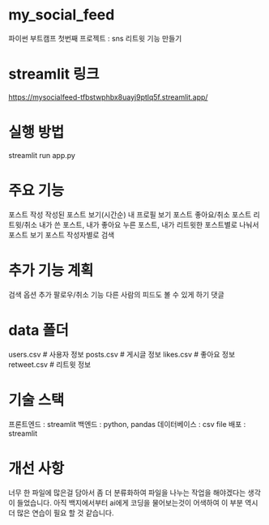 # my_social_feed
파이썬 부트캠프 첫번째 프로젝트 : sns 리트윗 기능 만들기

# streamlit 링크
https://mysocialfeed-tfbstwphbx8uayj9ptlq5f.streamlit.app/

# 실행 방법
streamlit run app.py

# 주요 기능
포스트 작성
작성된 포스트 보기(시간순)
내 프로필 보기
포스트 좋아요/취소
포스트 리트윗/취소
내가 쓴 포스트, 내가 좋아요 누른 포스트, 내가 리트윗한 포스트별로 나눠서 포스트 보기
포스트 작성자별로 검색

# 추가 기능 계획
검색 옵션 추가
팔로우/취소 기능
다른 사람의 피드도 볼 수 있게 하기
댓글

# data 폴더
users.csv       # 사용자 정보
posts.csv       # 게시글 정보 
likes.csv       # 좋아요 정보 
retweet.csv     # 리트윗 정보 

# 기술 스택
프론트엔드 : streamlit
백엔드 : python, pandas
데이터베이스 : csv file
배포 : streamlit

# 개선 사항
너무 한 파일에 많은걸 담아서 좀 더 분류화하여 파일을 나누는 작업을 해야겠다는 생각이 들었습니다.
아직 백지에서부터 ai에게 코딩을 물어보는것이 어색하여 이 부분 역시 더 많은 연습이 필요 할 것 같습니다.
